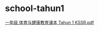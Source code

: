 # school-tahun1


[一年级 体育与健康教育课本 Tahun 1 KSSR.pdf
](<https://schooltahun1.blob.core.windows.net/pdf/一年级 体育与健康教育课本 Tahun 1 KSSR.pdf>)
